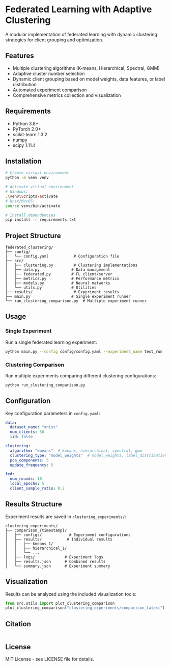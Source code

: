 # Federated Learning with Adaptive Clustering

A modular implementation of federated learning with dynamic clustering strategies for client grouping and optimization.

## Features

- Multiple clustering algorithms (K-means, Hierarchical, Spectral, GMM)
- Adaptive cluster number selection
- Dynamic client grouping based on model weights, data features, or label distribution
- Automated experiment comparison
- Comprehensive metrics collection and visualization

## Requirements

- Python 3.8+
- PyTorch 2.0+
- scikit-learn 1.3.2
- numpy
- scipy 1.11.4

## Installation

```bash
# Create virtual environment
python -m venv venv

# Activate virtual environment
# Windows:
.\venv\Scripts\activate
# Unix/MacOS:
source venv/bin/activate

# Install dependencies
pip install -r requirements.txt
```

## Project Structure

```
federated_clustering/
├── config/
│   └── config.yaml           # Configuration file
├── src/
│   ├── clustering.py         # Clustering implementations
│   ├── data.py              # Data management
│   ├── federated.py         # FL client/server
│   ├── metrics.py           # Performance metrics
│   ├── models.py            # Neural networks
│   └── utils.py             # Utilities
├── results/                  # Experiment results
├── main.py                  # Single experiment runner
└── run_clustering_comparison.py  # Multiple experiment runner
```

## Usage

### Single Experiment

Run a single federated learning experiment:

```bash
python main.py --config config/config.yaml --experiment_name test_run
```

### Clustering Comparison

Run multiple experiments comparing different clustering configurations:

```bash
python run_clustering_comparison.py
```

## Configuration

Key configuration parameters in `config.yaml`:

```yaml
data:
  dataset_name: "mnist"
  num_clients: 50
  iid: false

clustering:
  algorithm: "kmeans"  # kmeans, hierarchical, spectral, gmm
  clustering_type: "model_weights"  # model_weights, label_distribution, data_features
  pca_components: 5
  update_frequency: 5

fed:
  num_rounds: 10
  local_epochs: 5
  client_sample_ratio: 0.2
```

## Results Structure

Experiment results are saved in `clustering_experiments/`:

```
clustering_experiments/
├── comparison_{timestamp}/
│   ├── configs/            # Experiment configurations
│   ├── results/           # Individual results
│   │   ├── kmeans_1/
│   │   ├── hierarchical_1/
│   │   └── ...
│   ├── logs/             # Experiment logs
│   ├── results.json      # Combined results
│   └── summary.json      # Experiment summary
```

## Visualization

Results can be analyzed using the included visualization tools:

```python
from src.utils import plot_clustering_comparison
plot_clustering_comparison("clustering_experiments/comparison_latest")
```

## Citation

```bibtex

```

## License

MIT License - see LICENSE file for details.
